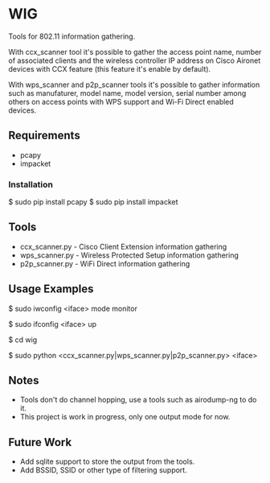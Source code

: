# WIG
Tools for 802.11 information gathering.

With ccx_scanner tool it's possible to gather the access point name, number of associated clients and the wireless controller IP address on Cisco Aironet devices with CCX feature (this feature it's enable by default).

With wps_scanner and p2p_scanner tools it's possible to gather information such as manufaturer, model name, model version, serial number among others on access points with WPS support and Wi-Fi Direct enabled devices.

## Requirements

 - pcapy
 - impacket

### Installation

$ sudo pip install pcapy
$ sudo pip install impacket

## Tools

 - ccx_scanner.py - Cisco Client Extension information gathering
 - wps_scanner.py - Wireless Protected Setup information gathering
 - p2p_scanner.py - WiFi Direct information gathering

## Usage Examples

$ sudo iwconfig \<iface\> mode monitor

$ sudo ifconfig \<iface\> up

$ cd wig

$ sudo python \<ccx_scanner.py|wps_scanner.py|p2p_scanner.py\> \<iface\>

## Notes

 - Tools don't do channel hopping, use a tools such as airodump-ng to do it.
 - This project is work in progress, only one output mode for now.

## Future Work

 - Add sqlite support to store the output from the tools.
 - Add BSSID, SSID or other type of filtering support.
